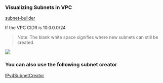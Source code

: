 ### Visualizing Subnets in VPC

[subnet-builder](https://tidalmigrations.com/subnet-builder/)

If the VPC CIDR is 10.0.0.0/24

> Note: The blank white space signifies where new subnets can still be created.

![](../../images/tools/task-001-visualizing-subnets-in-vpc/subnet-builder.png)



### You can also use the following subnet creator 

[IPv4SubnetCreator](https://network00.com/NetworkTools/IPv4SubnetCreator/)

